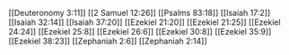 [[Deuteronomy 3:11]]
[[2 Samuel 12:26]]
[[Psalms 83:18]]
[[Isaiah 17:2]]
[[Isaiah 32:14]]
[[Isaiah 37:20]]
[[Ezekiel 21:20]]
[[Ezekiel 21:25]]
[[Ezekiel 24:24]]
[[Ezekiel 25:8]]
[[Ezekiel 26:6]]
[[Ezekiel 30:8]]
[[Ezekiel 35:9]]
[[Ezekiel 38:23]]
[[Zephaniah 2:6]]
[[Zephaniah 2:14]]
